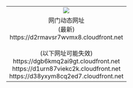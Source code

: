 ﻿<table>
  <tr></tr>
  <tr><td colspan=2 align=center><img src="https://d2rmavsr7wvmx8.cloudfront.net/Up/oGate.jpg" /></td></tr>
  <tr><td colspan=2 align=center>网门动态网址<br/>(最新)
<br>https://d2rmavsr7wvmx8.cloudfront.net
<br/><br/>(以下网址可能失效)
<br>https://dgb6kmq2ai9gt.cloudfront.net
<br>https://d1urn87viekc2k.cloudfront.net
<br>https://d38yxym8cq2ed7.cloudfront.net
    </td>
  </tr>
</table>
